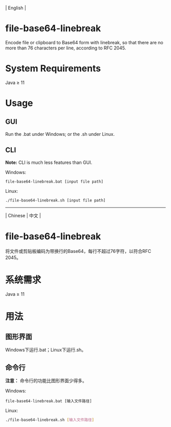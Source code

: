 | English |

# file-base64-linebreak
Encode file or clipboard to Base64 form with linebreak, so that there are no more than 76 characters per line, according to RFC 2045.

# System Requirements
Java ≥ 11

# Usage
## GUI
Run the .bat under Windows; or the .sh under Linux.

## CLI
**Note:** CLI is much less features than GUI.

Windows:
```dos
file-base64-linebreak.bat [input file path]
```

Linux:
```bash
./file-base64-linebreak.sh [input file path]
```

- - - -

| Chinese | 中文 |

# file-base64-linebreak
将文件或剪贴板编码为带换行的Base64，每行不超过76字符，以符合RFC 2045。

# 系统需求
Java ≥ 11

# 用法
## 图形界面
Windows下运行.bat；Linux下运行.sh。

## 命令行
**注意：** 命令行的功能比图形界面少得多。

Windows:
```dos
file-base64-linebreak.bat [输入文件路径]
```

Linux:
```bash
./file-base64-linebreak.sh [输入文件路径]
```
